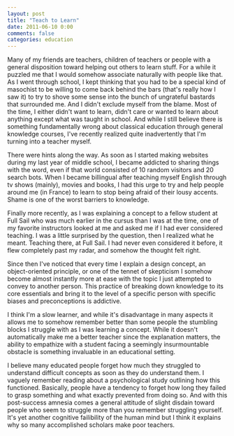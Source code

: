 ```yaml
---
layout: post
title: "Teach to Learn"
date: 2011-06-10 0:00
comments: false
categories: education
---
```


Many of my friends are teachers, children of teachers or people with a general disposition toward helping out others to learn stuff. For a while it puzzled me that I would somehow associate naturally with people like that. As I went through school, I kept thinking that you had to be a special kind of masochist to be willing to come back behind the bars (that's really how I saw it) to try to shove some sense into the bunch of ungrateful bastards that surrounded me. And I didn't exclude myself from the blame. Most of the time, I either didn't want to learn, didn't care or wanted to learn about anything except what was taught in school.
And while I still believe there is something fundamentally wrong about classical education through general knowledge courses, I've recently realized quite inadvertently that I'm turning into a teacher myself.

There were hints along the way. As soon as I started making websites during my last year of middle school, I became addicted to sharing things with the word, even if that world consisted of 10 random visitors and 20 search bots. When I became billingual after teaching myself English through tv shows (mainly), movies and books, I had this urge to try and help people around me (in France) to learn to stop being afraid of their lousy accents. Shame is one of the worst barriers to knowledge.

Finally more recently, as I was explaining a concept to a fellow student at Full Sail who was much earlier in the cursus than I was at the time, one of my favorite instructors looked at me and asked me if I had ever considered teaching. I was a little surprised by the question, then I realized what he meant. Teaching there, at Full Sail. I had never even considered it before, it flew completely past my radar, and somehow the thought felt right.

Since then I've noticed that every time I explain a design concept, an object-oriented principle, or one of the tennet of skepticism I somehow become almost instantly more at ease with the topic I just attempted to convey to another person. This practice of breaking down knowledge to its core essentials and bring it to the level of a specific person with specific biases and preconceptions is addictive.

I think I'm a slow learner, and while it's disadvantage in many aspects it allows me to somehow remember better than some people the stumbling blocks I struggle with as I was learning a concept. While it doesn't automatically make me a better teacher since the explanation matters, the ability to empathize with a student facing a seemingly insurmountable obstacle is something invaluable in an educational setting.

I believe many educated people forget how much they struggled to understand difficult concepts as soon as they do understand them. I vaguely remember reading about a psychological study outlining how this functioned. Basically, people have a tendency to forget how long they failed to grasp something and what exactly prevented from doing so. And with this post-success amnesia comes a general attitude of slight disdain toward people who seem to struggle more than you remember struggling yourself. It's yet another cognitive failibility of the human mind but I think it explains why so many accomplished scholars make poor teachers.